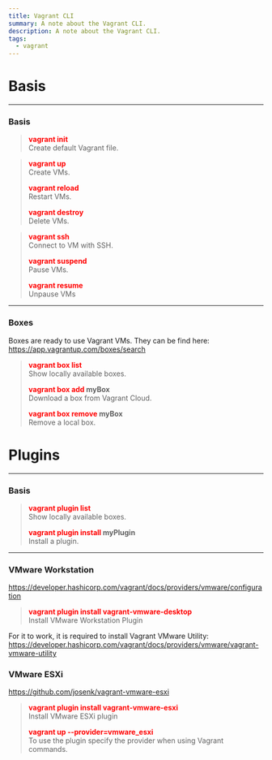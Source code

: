 ```yaml
---
title: Vagrant CLI
summary: A note about the Vagrant CLI.
description: A note about the Vagrant CLI.
tags:
  - vagrant
---
```


# Basis

---

### Basis


 > 
 > **<font color=red>vagrant init</font>**</br>
 > Create default Vagrant file.

 > 
 > **<font color=red>vagrant up</font>**</br>
 > Create VMs.
 > 
 > **<font color=red>vagrant reload</font>**</br>
 > Restart VMs.
 > 
 > **<font color=red>vagrant destroy</font>**</br>
 > Delete VMs.

 > 
 > **<font color=red>vagrant ssh</font>**</br>
 > Connect to VM with SSH.
 > 
 > **<font color=red>vagrant suspend</font>**</br>
 > Pause VMs.
 > 
 > **<font color=red>vagrant resume</font>**</br>
 > Unpause VMs

---

### Boxes

Boxes are ready to use Vagrant VMs. 
They can be find here: https://app.vagrantup.com/boxes/search 

 > 
 > **<font color=red>vagrant box list</font>**</br>
 > Show locally available boxes.
 > 
 > **<font color=red>vagrant box add</font> myBox**</br>
 > Download a box from Vagrant Cloud.
 > 
 > **<font color=red>vagrant box remove</font> myBox**</br>
 > Remove a local box.

# Plugins

---

### Basis


 > 
 > **<font color=red>vagrant plugin list</font>**</br>
 > Show locally available boxes.
 > 
 > **<font color=red>vagrant plugin install</font> myPlugin**</br>
 > Install a plugin.

---

### VMware Workstation

https://developer.hashicorp.com/vagrant/docs/providers/vmware/configuration 

 > 
 > **<font color=red>vagrant plugin install vagrant-vmware-desktop</font>**</br>
 > Install VMware Workstation Plugin

For it to work, it is required to install Vagrant VMware Utility:
https://developer.hashicorp.com/vagrant/docs/providers/vmware/vagrant-vmware-utility

### VMware ESXi

https://github.com/josenk/vagrant-vmware-esxi

 > 
 > **<font color=red>vagrant plugin install vagrant-vmware-esxi</font>**</br>
 > Install VMware ESXi plugin
 > 
 > **<font color=red>vagrant up --provider=vmware_esxi</font>**</br>
 > To use the plugin specify the provider when using Vagrant commands.
